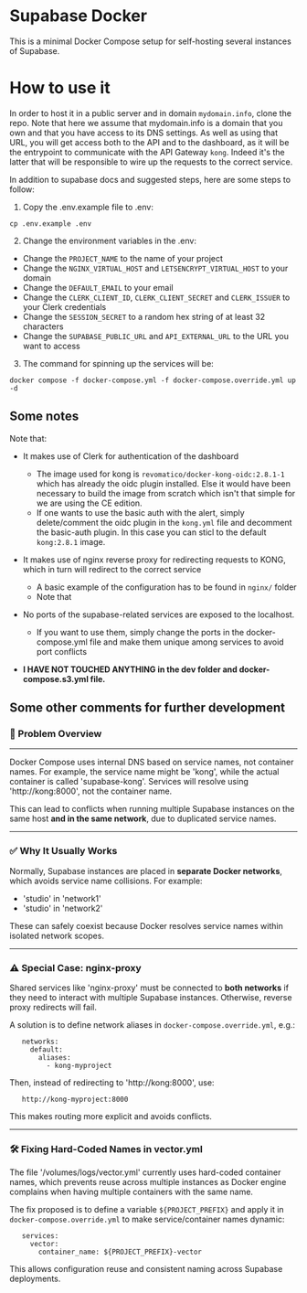 # Supabase Docker

This is a minimal Docker Compose setup for self-hosting several instances of Supabase.


# How to use it
In order to host it in a public server and in domain `mydomain.info`, clone the repo. Note that here we assume that mydomain.info is a domain that you own and that you have access to its DNS settings. As well as using that URL, you will get access both to the API and to the dashboard, as it will be the entrypoint to communicate with the API Gateway `kong`. Indeed it's the latter that will be responsible to wire up the requests to the correct service.

In addition to supabase docs and suggested steps, here are some steps to follow:
1. Copy the .env.example file to .env:
```
cp .env.example .env
```

2. Change the environment variables in the .env:
- Change the `PROJECT_NAME` to the name of your project
- Change the `NGINX_VIRTUAL_HOST` and `LETSENCRYPT_VIRTUAL_HOST` to your domain
- Change the `DEFAULT_EMAIL` to your email
- Change the `CLERK_CLIENT_ID`, `CLERK_CLIENT_SECRET` and `CLERK_ISSUER` to your Clerk credentials
- Change the `SESSION_SECRET` to a random hex string of at least 32 characters
- Change the `SUPABASE_PUBLIC_URL` and `API_EXTERNAL_URL` to the URL you want to access

3. The command for spinning up the services will be:
```
docker compose -f docker-compose.yml -f docker-compose.override.yml up -d
```

## Some notes

Note that: 
- It makes use of Clerk for authentication of the dashboard
    - The image used for kong is `revomatico/docker-kong-oidc:2.8.1-1` which has already the oidc plugin installed. Else it would have been necessary to build the image from scratch which isn't that simple for we are using the CE edition.
    - If one wants to use the basic auth with the alert, simply delete/comment the oidc plugin in the `kong.yml` file and decomment the basic-auth plugin. In this case you can sticl to the default `kong:2.8.1` image.
- It makes use of nginx reverse proxy for redirecting requests to KONG, which in turn will redirect to the correct service
    - A basic example of the configuration has to be found in `nginx/` folder
    - Note that 
- No ports of the supabase-related services are exposed to the localhost. 
    - If you want to use them, simply change the ports in the docker-compose.yml file and make them unique among services to avoid port conflicts

- **I HAVE NOT TOUCHED ANYTHING in the dev folder and docker-compose.s3.yml file.**


## Some other comments for further development


### 🧩 Problem Overview
-----
Docker Compose uses internal DNS based on service names, not container names.
For example, the service name might be 'kong', while the actual container is 
called 'supabase-kong'. Services will resolve using 'http://kong:8000', not
the container name.

This can lead to conflicts when running multiple Supabase instances on the
same host **and in the same network**, due to duplicated service names.


-----
### ✅ Why It Usually Works

Normally, Supabase instances are placed in **separate Docker networks**, which
avoids service name collisions. For example:

  - 'studio' in 'network1'
  - 'studio' in 'network2'

These can safely coexist because Docker resolves service names within isolated
network scopes.


-----
### ⚠️ Special Case: nginx-proxy
Shared services like 'nginx-proxy' must be connected to **both networks** if they
need to interact with multiple Supabase instances. Otherwise, reverse proxy redirects
 will fail.

A solution is to define network aliases in `docker-compose.override.yml`, e.g.:
```
   networks:
     default:
       aliases:
         - kong-myproject
```
Then, instead of redirecting to 'http://kong:8000', use:
```
   http://kong-myproject:8000
```
This makes routing more explicit and avoids conflicts.


-----
### 🛠️ Fixing Hard-Coded Names in vector.yml

The file '/volumes/logs/vector.yml' currently uses hard-coded container names,
which prevents reuse across multiple instances as Docker engine complains when having multiple containers with the same name.

The fix proposed is to define a variable `${PROJECT_PREFIX}` and apply it
in `docker-compose.override.yml` to make service/container names dynamic:
```
   services:
     vector:
       container_name: ${PROJECT_PREFIX}-vector
```
This allows configuration reuse and consistent naming across Supabase deployments.

